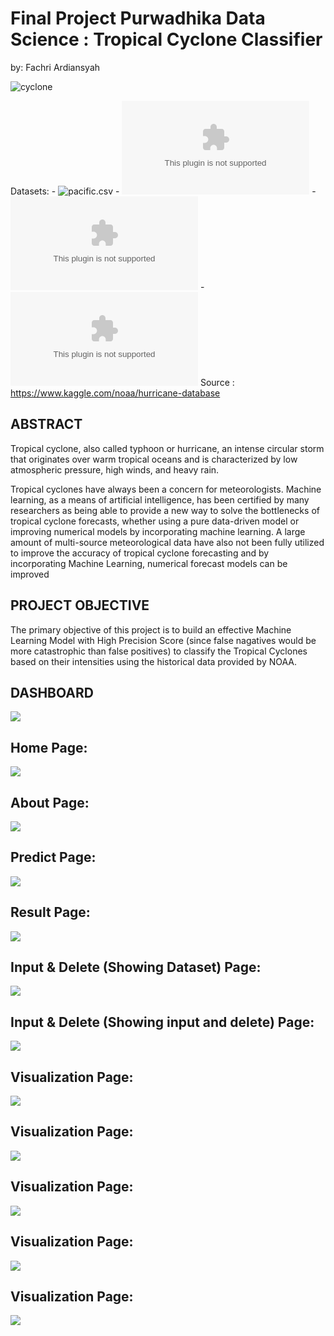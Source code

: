 # Final Project Purwadhika Data Science : Tropical Cyclone Classifier

by: Fachri Ardiansyah

![cyclone](https://upload.wikimedia.org/wikipedia/commons/0/04/Hurricane_Isabel_from_ISS.jpg)

Datasets: - ![pacific.csv](https://www.kaggle.com/noaa/hurricane-database)
          - ![Pacific_Cleansed.csv](https://github.com/fachri92/Final_Project_Tropical_Cyclone_Classifier/blob/main/Pacific_Cleansed.csv)
          - ![Pacific_for_Modelling.csv](https://github.com/fachri92/Final_Project_Tropical_Cyclone_Classifier/blob/main/Pacific_for_Modelling.csv)
          - ![Pacific_Deployment.csv](https://github.com/fachri92/Final_Project_Tropical_Cyclone_Classifier/blob/main/Pacific_Deployment.csv)
Source : https://www.kaggle.com/noaa/hurricane-database



ABSTRACT
---

Tropical cyclone, also called typhoon or hurricane, an intense circular storm that originates over warm tropical oceans and is characterized by low atmospheric pressure, high winds, and heavy rain.

Tropical cyclones have always been a concern for meteorologists. Machine learning, as a means of artificial intelligence, has been certified by many researchers as being able to provide a new way to solve the bottlenecks of tropical cyclone forecasts, whether using a pure data-driven model or improving numerical models by incorporating machine learning. A large amount of multi-source meteorological data have also not been fully utilized to improve the accuracy of tropical cyclone forecasting and by incorporating Machine Learning, numerical forecast models can be improved

PROJECT OBJECTIVE
---
The primary objective of this project is to build an effective Machine Learning Model with High Precision Score (since false nagatives would be more catastrophic than false positives) to classify the Tropical Cyclones based on their intensities using the historical data provided by NOAA.

DASHBOARD
---
![](https://github.com/fachri92/Final_Project_Tropical_Cyclone_Classifier/blob/main/Interface/Slide%2015.png)

## Home Page:
![](https://github.com/fachri92/Final_Project_Tropical_Cyclone_Classifier/blob/main/Interface/Slide%2016.png)

## About Page:
![](https://github.com/fachri92/Final_Project_Tropical_Cyclone_Classifier/blob/main/Interface/Slide%2026.png)

## Predict Page:
![](https://github.com/fachri92/Final_Project_Tropical_Cyclone_Classifier/blob/main/Interface/Slide%2017.png)

## Result Page:
![](https://github.com/fachri92/Final_Project_Tropical_Cyclone_Classifier/blob/main/Interface/Slide%2018.png)

## Input & Delete (Showing Dataset) Page:
![](https://github.com/fachri92/Final_Project_Tropical_Cyclone_Classifier/blob/main/Interface/Slide%2019.png)

## Input & Delete (Showing input and delete) Page:
![](https://github.com/fachri92/Final_Project_Tropical_Cyclone_Classifier/blob/main/Interface/Slide%2020.png)

## Visualization Page:
![](https://github.com/fachri92/Final_Project_Tropical_Cyclone_Classifier/blob/main/Interface/Slide%2021.png)

## Visualization Page:
![](https://github.com/fachri92/Final_Project_Tropical_Cyclone_Classifier/blob/main/Interface/Slide%2022.png)

## Visualization Page:
![](https://github.com/fachri92/Final_Project_Tropical_Cyclone_Classifier/blob/main/Interface/Slide%2023.png)

## Visualization Page:
![](https://github.com/fachri92/Final_Project_Tropical_Cyclone_Classifier/blob/main/Interface/Slide%2024.png)

## Visualization Page:
![](https://github.com/fachri92/Final_Project_Tropical_Cyclone_Classifier/blob/main/Interface/Slide%2025.png)









